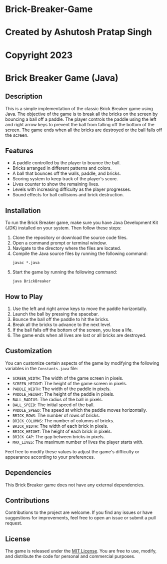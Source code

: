 # Brick-Breaker-Game
# Created by Ashutosh Pratap Singh #
# Copyright 2023 #
# Brick Breaker Game (Java)

## Description
This is a simple implementation of the classic Brick Breaker game using Java. The objective of the game is to break all the bricks on the screen by bouncing a ball off a paddle. The player controls the paddle using the left and right arrow keys to prevent the ball from falling off the bottom of the screen. The game ends when all the bricks are destroyed or the ball falls off the screen.

## Features
- A paddle controlled by the player to bounce the ball.
- Bricks arranged in different patterns and colors.
- A ball that bounces off the walls, paddle, and bricks.
- Scoring system to keep track of the player's score.
- Lives counter to show the remaining lives.
- Levels with increasing difficulty as the player progresses.
- Sound effects for ball collisions and brick destruction.

## Installation
To run the Brick Breaker game, make sure you have Java Development Kit (JDK) installed on your system. Then follow these steps:

1. Clone the repository or download the source code files.
2. Open a command prompt or terminal window.
3. Navigate to the directory where the files are located.
4. Compile the Java source files by running the following command:
   ```
   javac *.java
   ```
5. Start the game by running the following command:
   ```
   java BrickBreaker
   ```

## How to Play
1. Use the left and right arrow keys to move the paddle horizontally.
2. Launch the ball by pressing the spacebar.
3. Bounce the ball off the paddle to hit the bricks.
4. Break all the bricks to advance to the next level.
5. If the ball falls off the bottom of the screen, you lose a life.
6. The game ends when all lives are lost or all bricks are destroyed.

## Customization
You can customize certain aspects of the game by modifying the following variables in the `Constants.java` file:

- `SCREEN_WIDTH`: The width of the game screen in pixels.
- `SCREEN_HEIGHT`: The height of the game screen in pixels.
- `PADDLE_WIDTH`: The width of the paddle in pixels.
- `PADDLE_HEIGHT`: The height of the paddle in pixels.
- `BALL_RADIUS`: The radius of the ball in pixels.
- `BALL_SPEED`: The initial speed of the ball.
- `PADDLE_SPEED`: The speed at which the paddle moves horizontally.
- `BRICK_ROWS`: The number of rows of bricks.
- `BRICK_COLUMNS`: The number of columns of bricks.
- `BRICK_WIDTH`: The width of each brick in pixels.
- `BRICK_HEIGHT`: The height of each brick in pixels.
- `BRICK_GAP`: The gap between bricks in pixels.
- `MAX_LIVES`: The maximum number of lives the player starts with.

Feel free to modify these values to adjust the game's difficulty or appearance according to your preferences.

## Dependencies
This Brick Breaker game does not have any external dependencies.

## Contributions
Contributions to the project are welcome. If you find any issues or have suggestions for improvements, feel free to open an issue or submit a pull request.

## License
The game is released under the [MIT License](LICENSE). You are free to use, modify, and distribute the code for personal and commercial purposes.
